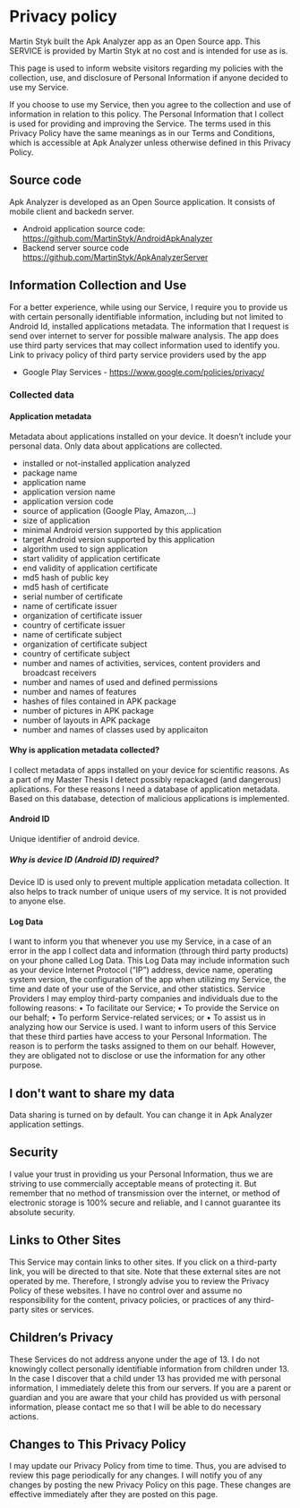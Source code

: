 # Privacy policy

Martin Styk built the Apk Analyzer app as an Open Source app. This SERVICE is provided by Martin Styk at no cost and is intended for use as is.


This page is used to inform website visitors regarding my policies with the collection, use, and disclosure of Personal Information if anyone decided to use my Service.


If you choose to use my Service, then you agree to the collection and use of information in relation to this policy. The Personal Information that I collect is used for providing and improving the Service. 
The terms used in this Privacy Policy have the same meanings as in our Terms and Conditions, which is accessible at Apk Analyzer unless otherwise defined in this Privacy Policy.

## Source code
Apk Analyzer is developed as an Open Source application. It consists of mobile client and backedn server.

* Android application source code: https://github.com/MartinStyk/AndroidApkAnalyzer
* Backend server  source code https://github.com/MartinStyk/ApkAnalyzerServer 

## Information Collection and Use

For a better experience, while using our Service, I require you to provide us with certain personally identifiable information, including but not limited to Android Id, installed applications metadata. The information that I request is send over internet to server for possible malware analysis. The app does use third party services that may collect information used to identify you.
Link to privacy policy of third party service providers used by the app
*	Google Play Services - https://www.google.com/policies/privacy/

### Collected data

#### Application metadata
Metadata about applications installed on your device. It doesn’t include your personal data. Only data about applications are collected. 
* installed or not-installed application analyzed
* package name
* application name
* application version name
* application version code
* source of application (Google Play, Amazon,...)
* size of application
* minimal Android version supported by this application
* target Android version supported by this application
* algorithm used to sign application
* start validity of application certificate
* end validity of application certificate
* md5 hash of public key
* md5 hash of certificate
* serial number of certificate
* name of certificate issuer
* organization of certificate issuer
* country of certificate issuer
* name of certificate subject
* organization of certificate subject
* country of certificate subject
* number and names of activities, services, content providers and broadcast receivers
* number and names of used and defined permissions
* number and names of features
* hashes of files contained in APK package
* number of pictures in APK package
* number of layouts in APK package
* number and names of classes used by applicaiton

#### Why is application metadata collected?
I collect metadata of apps installed on your device for scientific reasons. As a part of my Master Thesis I detect possibly repackaged (and dangerous) aplications. For these reasons I need a database of application metadata. Based on this database, detection of malicious applications is implemented.

#### Android ID
Unique identifier of android device.
##### Why is device ID (Android ID) required?
Device ID is used only to prevent multiple application metadata collection. It also helps to track number of unique users of my service. It is not provided to anyone else.

#### Log Data
I want to inform you that whenever you use my Service, in a case of an error in the app I collect data and information (through third party products) on your phone called Log Data. This Log Data may include information such as your device Internet Protocol (“IP”) address, device name, operating system version, the configuration of the app when utilizing my Service, the time and date of your use of the Service, and other statistics.
Service Providers
I may employ third-party companies and individuals due to the following reasons:
•	To facilitate our Service;
•	To provide the Service on our behalf;
•	To perform Service-related services; or
•	To assist us in analyzing how our Service is used.
I want to inform users of this Service that these third parties have access to your Personal Information. The reason is to perform the tasks assigned to them on our behalf. However, they are obligated not to disclose or use the information for any other purpose.

## I don't want to share my data
Data sharing is turned on by default. You can change it in Apk Analyzer application settings.

## Security
I value your trust in providing us your Personal Information, thus we are striving to use commercially acceptable means of protecting it. But remember that no method of transmission over the internet, or method of electronic storage is 100% secure and reliable, and I cannot guarantee its absolute security.
## Links to Other Sites
This Service may contain links to other sites. If you click on a third-party link, you will be directed to that site. Note that these external sites are not operated by me. Therefore, I strongly advise you to review the Privacy Policy of these websites. I have no control over and assume no responsibility for the content, privacy policies, or practices of any third-party sites or services.
## Children’s Privacy
These Services do not address anyone under the age of 13. I do not knowingly collect personally identifiable information from children under 13. In the case I discover that a child under 13 has provided me with personal information, I immediately delete this from our servers. If you are a parent or guardian and you are aware that your child has provided us with personal information, please contact me so that I will be able to do necessary actions.
## Changes to This Privacy Policy
I may update our Privacy Policy from time to time. Thus, you are advised to review this page periodically for any changes. I will notify you of any changes by posting the new Privacy Policy on this page. These changes are effective immediately after they are posted on this page.

